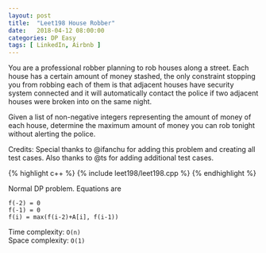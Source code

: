 ```yaml
---
layout: post
title:  "Leet198 House Robber"
date:   2018-04-12 08:00:00
categories: DP Easy
tags: [ LinkedIn, Airbnb ]
---
```


You are a professional robber planning to rob houses along a street. Each house has a certain amount of money stashed, the only constraint stopping you from robbing each of them is that adjacent houses have security system connected and it will automatically contact the police if two adjacent houses were broken into on the same night.

Given a list of non-negative integers representing the amount of money of each house, determine the maximum amount of money you can rob tonight without alerting the police.

Credits:
Special thanks to @ifanchu for adding this problem and creating all test cases. Also thanks to @ts for adding additional test cases.

{% highlight c++ %}
{% include leet198/leet198.cpp %}
{% endhighlight %}

Normal DP problem. Equations are
```
f(-2) = 0
f(-1) = 0
f(i) = max(f(i-2)+A[i], f(i-1))
```
Time complexity: `O(n)` <br />
Space complexity: `O(1)`